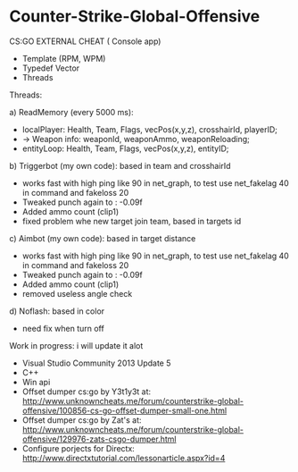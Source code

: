 # Counter-Strike-Global-Offensive

CS:GO EXTERNAL CHEAT ( Console app)

* Template (RPM, WPM)
* Typedef Vector
* Threads


Threads:

a) ReadMemory (every 5000 ms):  
* localPlayer: Health, Team, Flags, vecPos(x,y,z), crosshairId, playerID;
* -> Weapon info: weaponId, weaponAmmo, weaponReloading;
* entityLoop: Health, Team, Flags, vecPos(x,y,z), entityID;

b) Triggerbot (my own code):  based in team and crosshairId
* works fast with high ping like 90 in net_graph, to test use net_fakelag 40 in command and fakeloss 20
* Tweaked punch again to : -0.09f
* Added ammo count (clip1)
* fixed problem whe new target join team, based in targets id

c) Aimbot (my own code): based in target distance
* works fast with high ping like 90 in net_graph, to test use net_fakelag 40 in command and fakeloss 20
* Tweaked punch again to : -0.09f
* Added ammo count (clip1)
* removed useless angle check

d) Noflash: based in color
* need fix when turn off

Work in progress: i will update it alot

* Visual Studio Community 2013 Update 5
* C++
* Win api
* Offset dumper cs:go by Y3t1y3t at: http://www.unknowncheats.me/forum/counterstrike-global-offensive/100856-cs-go-offset-dumper-small-one.html
* Offset dumper cs:go by Zat's at: http://www.unknowncheats.me/forum/counterstrike-global-offensive/129976-zats-csgo-dumper.html
* Configure porjects for Directx: http://www.directxtutorial.com/lessonarticle.aspx?id=4
